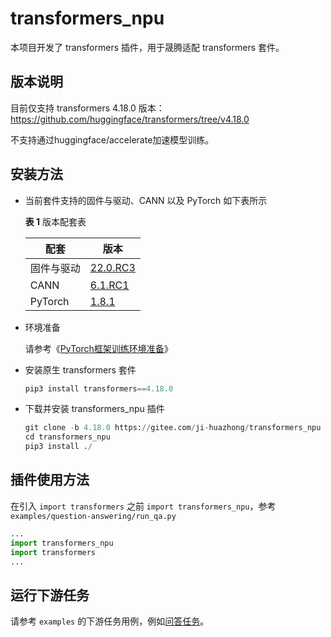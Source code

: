 # transformers_npu

本项目开发了 transformers 插件，用于晟腾适配 transformers 套件。

## 版本说明

目前仅支持 transformers 4.18.0 版本：https://github.com/huggingface/transformers/tree/v4.18.0

不支持通过huggingface/accelerate加速模型训练。

## 安装方法

- 当前套件支持的固件与驱动、CANN 以及 PyTorch 如下表所示

  **表 1** 版本配套表

  | 配套 | 版本  |
  |-----| ---- |
  |固件与驱动| [22.0.RC3](https://www.hiascend.com/hardware/firmware-drivers?tag=commercial) |
  | CANN | [6.1.RC1](https://www.hiascend.com/software/cann/commercial?version=6.1.RC1) |
  | PyTorch | [1.8.1](https://gitee.com/ascend/pytorch/tree/master/) |

- 环境准备

  请参考《[PyTorch框架训练环境准备](https://www.hiascend.com/document/detail/zh/ModelZoo/pytorchframework/ptes)》

- 安装原生 transformers 套件

  ```python
  pip3 install transformers==4.18.0
  ```
  
- 下载并安装 transformers_npu 插件

  ```python
  git clone -b 4.18.0 https://gitee.com/ji-huazhong/transformers_npu
  cd transformers_npu
  pip3 install ./
  ```

## 插件使用方法
在引入 `import transformers` 之前 `import transformers_npu`，参考 `examples/question-answering/run_qa.py`
```python
...
import transformers_npu
import transformers
...
```

## 运行下游任务
请参考 `examples` 的下游任务用例，例如[问答任务](examples/question-answering/README.md)。